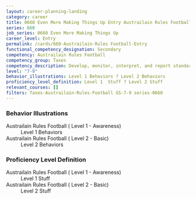 ```yaml
---
layout: career-planning-landing
category: career
title: 0660 Even More Making Things Up Entry Austrailain Rules Football
series: 660
job_series: 0660 Even More Making Things Up
career_level: Entry
permalink: /cards/660-Austrailain-Rules Football-Entry
functional_competency_designation: Secondary
competency: Austrailain Rules Football
competency_group: Taxes
competency_description: Develop, monitor, interpret, and report standardized processes/operations to ensure transparency and compliance with financial statutory, regulatory, and leadership guidance with the intent of promoting effectiveness and accountability.
level: "7-9"
behavior_illustrations: Level 1 Behaviors ? Level 2 Behaviors
proficiency_level_definition: Level 1  Stuff ? Level 2 Stuff
relevant_courses: []
filters: Taxes-Austrailain-Rules-Football GS-7-9 series-0660
---
```


<div class="desktop:grid-col-6 margin-y-205">
  <div class="border-top-05 bg-white padding-2 shadow-5 height-full members-hover border-1px border-gray-30 border-top-orange radius-lg">
    <h3>Behavior Illustrations</h3>
    <dl class="text-base"><dt>Austrailain Rules Football ( Level 1 - Awareness)</dt><dd>Level 1 Behaviors</dd><dt>Austrailain Rules Football ( Level 2 - Basic)</dt><dd>Level 2 Behaviors</dd></dl>
  </div>
</div>
<div class="desktop:grid-col-6 margin-y-205">
  <div class="border-top-05 bg-white padding-2 shadow-5 height-full members-hover border-1px border-gray-30 border-top-orange radius-lg">
    <h3>Proficiency Level Definition</h3>
    <dl class="text-base"><dt>Austrailain Rules Football ( Level 1 - Awareness)</dt><dd>Level 1  Stuff</dd><dt>Austrailain Rules Football ( Level 2 - Basic)</dt><dd>Level 2 Stuff</dd></dl>
  </div>
</div>